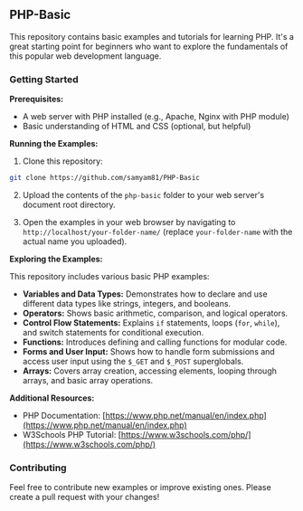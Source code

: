 ## PHP-Basic

This repository contains basic examples and tutorials for learning PHP. It's a great starting point for beginners who want to explore the fundamentals of this popular web development language.

### Getting Started

**Prerequisites:**

* A web server with PHP installed (e.g., Apache, Nginx with PHP module)
* Basic understanding of HTML and CSS (optional, but helpful)

**Running the Examples:**

1. Clone this repository:

```bash
git clone https://github.com/samyam81/PHP-Basic
```

2. Upload the contents of the `php-basic` folder to your web server's document root directory.

3. Open the examples in your web browser by navigating to `http://localhost/your-folder-name/` (replace `your-folder-name` with the actual name you uploaded).

**Exploring the Examples:**

This repository includes various basic PHP examples:

* **Variables and Data Types:** Demonstrates how to declare and use different data types like strings, integers, and booleans.
* **Operators:** Shows basic arithmetic, comparison, and logical operators.
* **Control Flow Statements:** Explains `if` statements, loops (`for`, `while`), and switch statements for conditional execution.
* **Functions:** Introduces defining and calling functions for modular code.
* **Forms and User Input:** Shows how to handle form submissions and access user input using the `$_GET` and `$_POST` superglobals.
* **Arrays:** Covers array creation, accessing elements, looping through arrays, and basic array operations.

**Additional Resources:**

* PHP Documentation: [https://www.php.net/manual/en/index.php](https://www.php.net/manual/en/index.php)
* W3Schools PHP Tutorial: [https://www.w3schools.com/php/](https://www.w3schools.com/php/)


### Contributing

Feel free to contribute new examples or improve existing ones. Please create a pull request with your changes!


